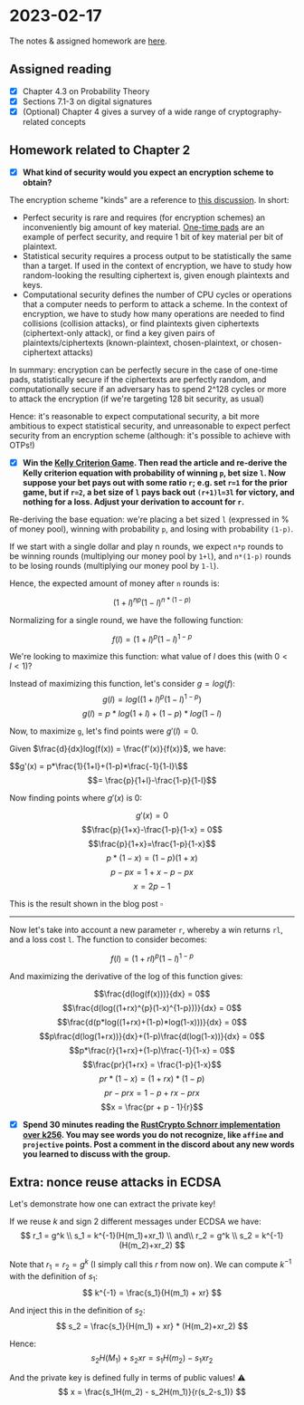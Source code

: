 # 2023-02-17
The notes & assigned homework are [here](https://uncloak.org/courses/rust+cryptography+engineering/course-2023-02-17+Session+12+Notes).

## Assigned reading

* [x] Chapter 4.3 on Probability Theory
* [x] Sections 7.1-3 on digital signatures
* [x] (Optional) Chapter 4 gives a survey of a wide range of cryptography-related concepts

## Homework related to Chapter 2

* [x] **What kind of security would you expect an encryption scheme to obtain?**

The encryption scheme "kinds" are a reference to [this discussion](https://uncloak.org/courses/rust+cryptography+engineering/course-2023-02-17+Session+12+Notes#Discussion). In short:
* Perfect security is rare and requires (for encryption schemes) an inconveniently big amount of key material. [One-time pads](https://en.wikipedia.org/wiki/One-time_pad) are an example of perfect security, and require 1 bit of key material per bit of plaintext.
* Statistical security requires a process output to be statistically the same than a target. If used in the context of encryption, we have to study how random-looking the resulting ciphertext is, given enough plaintexts and keys.
* Computational security defines the number of CPU cycles or operations that a computer needs to perform to attack a scheme. In the context of encryption, we have to study how many operations are needed to find collisions (collision attacks), or find plaintexts given ciphertexts (ciphertext-only attack), or find a key given pairs of plaintexts/ciphertexts (known-plaintext, chosen-plaintext, or chosen-ciphertext attacks)

In summary: encryption can be perfectly secure in the case of one-time pads, statistically secure if the ciphertexts are perfectly random, and computationally secure if an adversary has to spend 2^128 cycles or more to attack the encryption (if we're targeting 128 bit security, as usual)

Hence: it's reasonable to expect computational security, a bit more ambitious to expect statistical security, and unreasonable to expect perfect security from an encryption scheme (although: it's possible to achieve with OTPs!)

* [x] **Win the [Kelly Criterion Game](https://explore.paulbutler.org/bet/). Then read the article and re-derive the Kelly criterion equation with probability of winning `p`, bet size `l`. Now suppose your bet pays out with some ratio `r`; e.g. set `r=1` for the prior game, but if `r=2`, a bet size of `l` pays back out `(r+1)l=3l` for victory, and nothing for a loss. Adjust your derivation to account for `r`.**

Re-deriving the base equation: we're placing a bet sized `l` (expressed in % of money pool), winning with probability `p`, and losing with probability `(1-p)`.

If we start with a single dollar and play n rounds, we expect `n*p` rounds to be winning rounds (multiplying our money pool by `1+l`), and `n*(1-p)` rounds to be losing rounds (multiplying our money pool by `1-l`).

Hence, the expected amount of money after `n` rounds is:

$$(1+l)^{np}(1-l)^{n*(1-p)}$$

Normalizing for a single round, we have the following function:

$$f(l) = (1+l)^{p}(1-l)^{1-p}$$

We're looking to maximize this function: what value of $l$ does this (with $0 < l < 1$)?

Instead of maximizing this function, let's consider $g = log(f)$:
    $$g(l) = log((1+l)^{p}(1-l)^{1-p})$$
    $$g(l) = p*log(1+l) + (1-p)*log(1-l)$$

Now, to maximize `g`, let's find points were $g'(l) = 0$. 

Given $\frac{d}{dx}log(f(x)) = \frac{f'(x)}{f(x)}$, we have:

$$g'(x) = p*\frac{1}{1+l}+(1-p)*\frac{-1}{1-l}\$$
$$= \frac{p}{1+l}-\frac{1-p}{1-l}$$

Now finding points where $g'(x)$ is 0:

$$g'(x) = 0$$
$$\frac{p}{1+x}-\frac{1-p}{1-x} = 0$$
$$\frac{p}{1+x}=\frac{1-p}{1-x}$$
$$p*(1-x) = (1-p)(1+x)$$
$$p - px = 1 + x - p - px$$
$$x = 2p - 1$$

This is the result shown in the blog post $\square$

----

Now let's take into account a new parameter `r`, whereby a win returns `rl`, and a loss cost `l`. The function to consider becomes:

$$f(l) = (1+rl)^{p}(1-l)^{1-p}$$

And maximizing the derivative of the log of this function gives:

$$\frac{d(log(f(x)))}{dx} = 0$$
$$\frac{d(log((1+rx)^{p}(1-x)^{1-p}))}{dx} = 0$$
$$\frac{d(p*log((1+rx)+(1-p)*log(1-x)))}{dx} = 0$$
$$p\frac{d(log(1+rx))}{dx}+(1-p)\frac{d(log(1-x))}{dx} = 0$$
$$p*\frac{r}{1+rx}+(1-p)\frac{-1}{1-x} = 0$$
$$\frac{pr}{1+rx} = \frac{1-p}{1-x}$$
$$pr*(1-x) = (1+rx)*(1-p)$$
$$pr - prx = 1 - p + rx - prx$$
$$x = \frac{pr + p - 1}{r}$$

* [x] **Spend 30 minutes reading the [RustCrypto Schnorr implementation over k256](https://github.com/RustCrypto/elliptic-curves/blob/master/k256/src/schnorr.rs). You may see words you do not recognize, like `affine` and `projective` points. Post a comment in the discord about any new words you learned to discuss with the group.**

## Extra: nonce reuse attacks in ECDSA

Let's demonstrate how one can extract the private key!

If we reuse $k$ and sign 2 different messages under ECDSA we have:
$$
r_1 = g^k \\
s_1 = k^{-1}(H(m_1)+xr_1) \\
and\\
r_2 = g^k \\
s_2 = k^{-1}(H(m_2)+xr_2)
$$

Note that $r_1 = r_2 = g^k$ (I simply call this $r$ from now on). We can compute $k^{-1}$ with the definition of $s_1$:
$$
k^{-1} = \frac{s_1}{H(m_1) + xr}
$$

And inject this in the definition of $s_2$:
$$
s_2 =  \frac{s_1}{H(m_1) + xr} * (H(m_2)+xr_2)
$$

Hence:
$$
s_2H(M_1)+s_2xr = s_1H(m_2) - s_1xr_2
$$

And the private key is defined fully in terms of public values! :warning:
$$
x = \frac{s_1H(m_2) - s_2H(m_1)}{r(s_2-s_1)}
$$